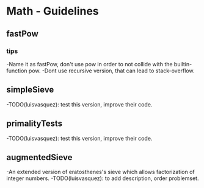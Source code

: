 # Math - Guidelines
## fastPow

### tips
-Name it as fastPow, don't use pow in order to not collide with the builtin-function pow.
-Dont use recursive version, that can lead to stack-overflow.

## simpleSieve
-TODO(luisvasquez): test this version, improve their code.

## primalityTests
-TODO(luisvasquez): test this version, improve their code.

## augmentedSieve
-An extended version of eratosthenes's sieve which allows factorization of integer numbers. 
-TODO(luisvasquez): to add description, order problemset.